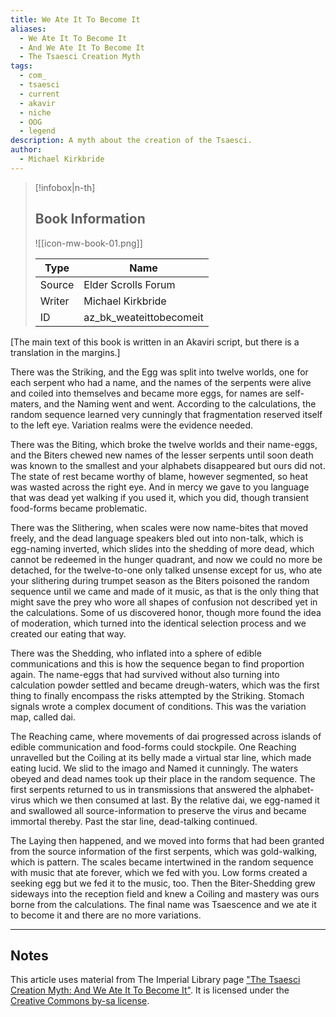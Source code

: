 ```yaml
---
title: We Ate It To Become It
aliases:
  - We Ate It To Become It
  - And We Ate It To Become It
  - The Tsaesci Creation Myth
tags:
  - com_
  - tsaesci
  - current
  - akavir
  - niche
  - OOG
  - legend
description: A myth about the creation of the Tsaesci.
author:
  - Michael Kirkbride
---
```

> [!infobox|n-th]
> 
> ## Book Information
> 
> ![[icon-mw-book-01.png]]
> 
> | Type | Name |
> | --- | --- |
> | Source | Elder Scrolls Forum |
> | Writer | Michael Kirkbride |
> | ID | az_bk_weateittobecomeit |

\[The main text of this book is written in an Akaviri script, but there is a translation in the margins.\]  
  
There was the Striking, and the Egg was split into twelve worlds, one for each serpent who had a name, and the names of the serpents were alive and coiled into themselves and became more eggs, for names are self-maters, and the Naming went and went. According to the calculations, the random sequence learned very cunningly that fragmentation reserved itself to the left eye. Variation realms were the evidence needed.  
  
There was the Biting, which broke the twelve worlds and their name-eggs, and the Biters chewed new names of the lesser serpents until soon death was known to the smallest and your alphabets disappeared but ours did not. The state of rest became worthy of blame, however segmented, so heat was wasted across the right eye. And in mercy we gave to you language that was dead yet walking if you used it, which you did, though transient food-forms became problematic.  
  
There was the Slithering, when scales were now name-bites that moved freely, and the dead language speakers bled out into non-talk, which is egg-naming inverted, which slides into the shedding of more dead, which cannot be redeemed in the hunger quadrant, and now we could no more be detached, for the twelve-to-one only talked unsense except for us, who ate your slithering during trumpet season as the Biters poisoned the random sequence until we came and made of it music, as that is the only thing that might save the prey who wore all shapes of confusion not described yet in the calculations. Some of us discovered honor, though more found the idea of moderation, which turned into the identical selection process and we created our eating that way.  
  
There was the Shedding, who inflated into a sphere of edible communications and this is how the sequence began to find proportion again. The name-eggs that had survived without also turning into calculation powder settled and became dreugh-waters, which was the first thing to finally encompass the risks attempted by the Striking. Stomach signals wrote a complex document of conditions. This was the variation map, called dai.  
  
The Reaching came, where movements of dai progressed across islands of edible communication and food-forms could stockpile. One Reaching unravelled but the Coiling at its belly made a virtual star line, which made eating lucid. We slid to the imago and Named it cunningly. The waters obeyed and dead names took up their place in the random sequence. The first serpents returned to us in transmissions that answered the alphabet-virus which we then consumed at last. By the relative dai, we egg-named it and swallowed all source-information to preserve the virus and became immortal thereby. Past the star line, dead-talking continued.  
  
The Laying then happened, and we moved into forms that had been granted from the source information of the first serpents, which was gold-walking, which is pattern. The scales became intertwined in the random sequence with music that ate forever, which we fed with you. Low forms created a seeking egg but we fed it to the music, too. Then the Biter-Shedding grew sideways into the reception field and knew a Coiling and mastery was ours borne from the calculations. The final name was Tsaescence and we ate it to become it and there are no more variations.

***
## Notes
This article uses material from The Imperial Library page ["The Tsaesci Creation Myth: And We Ate It To Become It"](https://www.imperial-library.info/content/tsaesci-creation-myth-and-we-ate-it-become-it). It is licensed under the ​[Creative Commons by-sa license](https://creativecommons.org/licenses/by-sa/2.5/).